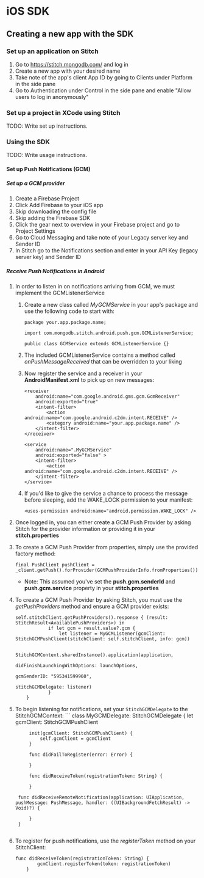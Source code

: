 # iOS SDK


## Creating a new app with the SDK

### Set up an application on Stitch
1. Go to https://stitch.mongodb.com/ and log in
2. Create a new app with your desired name
3. Take note of the app's client App ID by going to Clients under Platform in the side pane
4. Go to Authentication under Control in the side pane and enable "Allow users to log in anonymously"

### Set up a project in XCode using Stitch

TODO: Write set up instructions.

### Using the SDK

TODO: Write usage instructions.

#### Set up Push Notifications (GCM)

##### Set up a GCM provider

1. Create a Firebase Project
2. Click Add Firebase to your iOS app
3. Skip downloading the config file
4. Skip adding the Firebase SDK
5. Click the gear next to overview in your Firebase project and go to Project Settings
6. Go to Cloud Messaging and take note of your Legacy server key and Sender ID
7. In Stitch go to the Notifications section and enter in your API Key (legacy server key) and Sender ID

##### Receive Push Notifications in Android

1. In order to listen in on notifications arriving from GCM, we must implement the GCMListenerService
	1. Create a new class called *MyGCMService* in your app's package and use the following code to start with:
	
		```
		package your.app.package.name;
	
		import com.mongodb.stitch.android.push.gcm.GCMListenerService;
		
		public class GCMService extends GCMListenerService {}
		``` 
	2. The included GCMListenerService contains a method called *onPushMessageReceived* that can be overridden to your liking
	3. Now register the service and a receiver in your **AndroidManifest.xml** to pick up on new messages:

		```
		<receiver
		    android:name="com.google.android.gms.gcm.GcmReceiver"
		    android:exported="true"
		    <intent-filter>
		        <action android:name="com.google.android.c2dm.intent.RECEIVE" />
		        <category android:name="your.app.package.name" />
		    </intent-filter>
		</receiver>
		
		<service
		    android:name=".MyGCMService"
		    android:exported="false" >
		    <intent-filter>
		        <action android:name="com.google.android.c2dm.intent.RECEIVE" />
		    </intent-filter>
		</service>
		```
	4. If you'd like to give the service a chance to process the message before sleeping, add the WAKE_LOCK permission to your manifest:

		```
		<uses-permission android:name="android.permission.WAKE_LOCK" />
		```
	
2. Once logged in, you can either create a GCM Push Provider by asking Stitch for the provider information or providing it in your **stitch.properties**
3. To create a GCM Push Provider from properties, simply use the provided factory method:

	```
	final PushClient pushClient = _client.getPush().forProvider(GCMPushProviderInfo.fromProperties());
	```
	* Note: This assumed you've set the **push.gcm.senderId** and **push.gcm.service** property in your **stitch.properties**
	
4. To create a GCM Push Provider by asking Stitch, you must use the *getPushProviders* method and ensure a GCM provider exists:

	```
	self.stitchClient.getPushProviders().response { (result: StitchResult<AvailablePushProviders>) in
                if let gcm = result.value?.gcm {
                    let listener = MyGCMListener(gcmClient: StitchGCMPushClient(stitchClient: self.stitchClient, info: gcm))
                    
                    StitchGCMContext.sharedInstance().application(application,
                                                                  didFinishLaunchingWithOptions: launchOptions,
                                                                  gcmSenderID: "595341599960",
                                                                  stitchGCMDelegate: listener)
                }
        }
	```
5. To begin listening for notifications, set your `StitchGCMDelegate` to the StitchGCMContext:
      	```
	class MyGCMDelegate: StitchGCMDelegate {
            let gcmClient: StitchGCMPushClient
        
            init(gcmClient: StitchGCMPushClient) {
                self.gcmClient = gcmClient
            }
        
            func didFailToRegister(error: Error) {
            
            }
        
            func didReceiveToken(registrationToken: String) {
            
            }
        
	    func didReceiveRemoteNotification(application: UIApplication, pushMessage: PushMessage, handler: ((UIBackgroundFetchResult) -> Void)?) {
            
            }
    	}
	```
6. To register for push notifications, use the *registerToken* method on your StitchClient:

	```
	func didReceiveToken(registrationToken: String) {
            gcmClient.registerToken(token: registrationToken)
        }
	```

